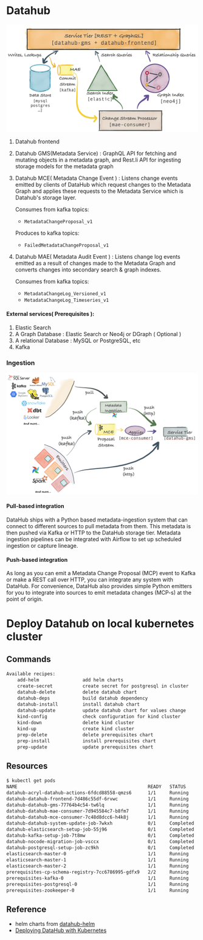 # Datahub
![](datahub.png)
1. Datahub frontend

2. Datahub GMS(Metadata Service) : GraphQL API for fetching and mutating objects in a metadata graph, and Rest.li API for ingesting storage models for the metadata graph

3. Datahub MCE( Metadata Change Event ) : Listens change events emitted by clients of DataHub which request changes to the Metadata Graph and applies these requests to the Metadata Service which is Datahub's storage layer.

    Consumes from kafka topics:
    - `MetadataChangeProposal_v1`

    Produces to kafka topics:
    - `FailedMetadataChangeProposal_v1`

4. Datahub MAE( Metadata Audit Event ) : Listens change log events emitted as a result of changes made to the Metadata Graph and converts changes into secondary search & graph indexes.  

    Consumes from kafka topics:
    - `MetadataChangeLog_Versioned_v1`
    - `MetadataChangeLog_Timeseries_v1`


#### External services( Prerequisites ):
1. Elastic Search
2. A Graph Database : Elastic Search or Neo4j or DGraph ( Optional )
3. A relational Database : MySQL or PostgreSQL, etc
4. Kafka

### Ingestion
![](ingestion.png)

#### Pull-based integration

DataHub ships with a Python based metadata-ingestion system that can connect to different sources to pull metadata from them. This metadata is then pushed via Kafka or HTTP to the DataHub storage tier. Metadata ingestion pipelines can be integrated with Airflow to set up scheduled ingestion or capture lineage.

#### Push-based integration
As long as you can emit a Metadata Change Proposal (MCP) event to Kafka or make a REST call over HTTP, you can integrate any system with DataHub. For convenience, DataHub also provides simple Python emitters for you to integrate into sources to emit metadata changes (MCP-s) at the point of origin.

# Deploy Datahub on local kubernetes cluster

## Commands
```
Available recipes:
    add-helm                add helm charts
    create-secret           create secret for postgresql in cluster
    datahub-delete          delete datahub chart
    datahub-deps            build datahub dependency
    datahub-install         install datahub chart
    datahub-update          update datahub chart for values change
    kind-config             check configuration for kind cluster
    kind-down               delete kind cluster
    kind-up                 create kind cluster
    prep-delete             delete prerequisites chart
    prep-install            install prerequisites chart
    prep-update             update prerequisites chart
```

## Resources
```
$ kubectl get pods
NAME                                                READY   STATUS
datahub-acryl-datahub-actions-6fdcd88558-qmzs6      1/1     Running
datahub-datahub-frontend-7d486c55df-6rvwc           1/1     Running
datahub-datahub-gms-77764b4c54-tw6lq                1/1     Running
datahub-datahub-mae-consumer-7d945584c7-b8fm7       1/1     Running
datahub-datahub-mce-consumer-7c48d8dcc6-h4k8j       1/1     Running
datahub-datahub-system-update-job-7wkxh             0/1     Completed
datahub-elasticsearch-setup-job-55j96               0/1     Completed
datahub-kafka-setup-job-7t8mw                       0/1     Completed
datahub-nocode-migration-job-vsccx                  0/1     Completed
datahub-postgresql-setup-job-zc9kh                  0/1     Completed
elasticsearch-master-0                              1/1     Running
elasticsearch-master-1                              1/1     Running
elasticsearch-master-2                              1/1     Running
prerequisites-cp-schema-registry-7cc6786995-gdfx9   2/2     Running
prerequisites-kafka-0                               1/1     Running
prerequisites-postgresql-0                          1/1     Running
prerequisites-zookeeper-0                           1/1     Running
```

## Reference
- helm charts from [datahub-helm](https://github.com/acryldata/datahub-helm)
- [Deploying DataHub with Kubernetes](https://datahubproject.io/docs/deploy/kubernetes/)
